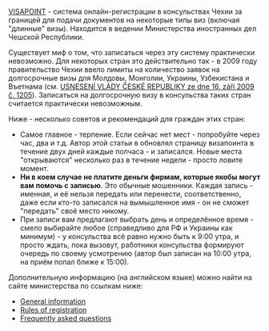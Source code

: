 [VISAPOINT](https://visapoint.eu/) - система онлайн-регистрации в консульствах
Чехии за границей для подачи документов на некоторые типы виз (включая
"длинные" визы). Находится в ведении Министерства иностранных дел Чешской
Республики.

Существует миф о том, что записаться через эту систему практически невозможно.
Для некоторых стран это действительно так - в 2009 году правительство Чехии
ввело лимиты на количество заявок на долгосрочные визы для Молдовы, Монголии,
Украины, Узбекистана и Въетнама (см.
[USNESENÍ VLÁDY ČESKÉ REPUBLIKY ze dne 16. září 2009 č. 1205](https://apps.odok.cz/attachment/-/down/KORN97AS2HYP)).
Записаться на долгосрочную визу в консульства таких стран считается практически
невозможным.

Ниже - несколько советов и рекомендаций для граждан этих стран:

  * Самое главное - терпение. Если сейчас нет мест - попробуйте через час, два
и т.д. Автор этой статьи в обновлял страницу визапоинта в течение двух дней
каждые полчаса - и записался. Новые места "открываются" несколько раз в течение
недели - просто ловите момент.
  * **Ни в коем случае не платите деньги фирмам, которые якобы могут вам помочь
с записью**. Это обычные мошенники. Каждая запись - именная, и её нельзя
передать или перенести, соответственно, даже если кто-то записался на
вымышленное имя - он не сможет "передать" своё место никому.
  * При записи вам предлагают выбрать день и определённое время - смело
выбирайте любое (справедливо для РФ и Украины как минимум) - у консульства всё
равно нужно быть к 9:00 утра, и просто ждать, пока вызовут, работники
консульства формируют очередь по своему усмотрению (автор был записан на 10:00
утра, на приём попал ближе к 15:00).

Дополнительную информацию (на английском языке) можно найти на сайте министерства по ссылкам ниже:

  * [General information](http://www.mzv.cz/jnp/en/information_for_aliens/general_visa_information/visapoint/general_information.html)
  * [Rules of registration](http://www.mzv.cz/jnp/en/information_for_aliens/general_visa_information/visapoint/rules_of_registration_practical_hints.html)
  * [Frequently asked questions](http://www.mzv.cz/jnp/en/information_for_aliens/general_visa_information/visapoint/frequently_asked_questions.html)

